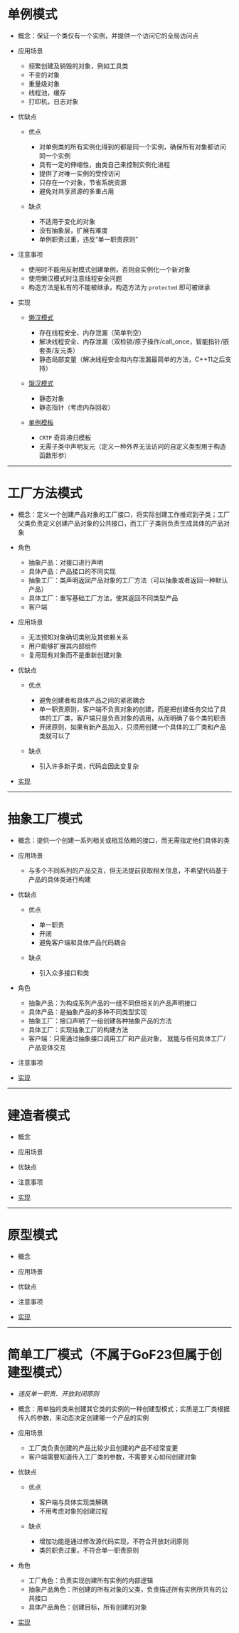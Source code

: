 # **单例模式**

- 概念：保证一个类仅有一个实例，并提供一个访问它的全局访问点

- 应用场景 

  - 频繁创建及销毁的对象，例如工具类
  - 不变的对象
  - 重量级对象
  - 线程池，缓存
  - 打印机，日志对象

- 优缺点

  - 优点

    - 对单例类的所有实例化得到的都是同一个实例，确保所有对象都访问同一个实例
    - 具有一定的伸缩性，由类自己来控制实例化进程
    - 提供了对唯一实例的受控访问
    - 只存在一个对象，节省系统资源
    - 避免对共享资源的多重占用

  - 缺点

    - 不适用于变化的对象
    - 没有抽象层，扩展有难度
    - 单例职责过重，违反“单一职责原则”

- 注意事项

  - 使用时不能用反射模式创建单例，否则会实例化一个新对象
  - 使用懒汉模式时注意线程安全问题
  - 构造方法是私有的不能被继承，构造方法为 `protected` 即可被继承

- 实现 

  - [懒汉模式](https://github.com/Be-A-God/Cpp-server-dev-code/blob/main/GoF23/singleton_pattern/lazy_man.hpp)

    - 存在线程安全、内存泄漏（简单判空）
    - 解决线程安全、内存泄漏（双检锁/原子操作/call_once，智能指针/嵌套类/友元类）
    - 静态局部变量（解决线程安全和内存泄漏最简单的方法，C++11之后支持）

  - [饿汉模式](https://github.com/Be-A-God/Cpp-server-dev-code/blob/main/GoF23/singleton_pattern/hungry_man.hpp)

    - 静态对象
    - 静态指针（考虑内存回收）

  - [单例模板](https://github.com/Be-A-God/Cpp-server-dev-code/blob/main/GoF23/singleton_pattern/template.hpp)

    - `CRTP` 奇异递归模板
    - 无需子类中声明友元（定义一种外界无法访问的自定义类型用于构造函数形参）

---

# **工厂方法模式**

- 概念：定义一个创建产品对象的工厂接口，将实际创建工作推迟到子类；工厂父类负责定义创建产品对象的公共接口，而工厂子类则负责生成具体的产品对象

- 角色

  - 抽象产品：对接口进行声明
  - 具体产品：产品接口的不同实现
  - 抽象工厂：类声明返回产品对象的工厂方法（可以抽象或者返回一种默认产品）
  - 具体工厂：重写基础工厂方法，使其返回不同类型产品
  - 客户端

- 应用场景

  - 无法预知对象确切类别及其依赖关系
  - 用户能够扩展其内部组件
  - 复用现有对象而不是重新创建对象

- 优缺点

  - 优点

    - 避免创建者和具体产品之间的紧密耦合
    - 单一职责原则，客户端不负责对象的创建，而是把创建任务交给了具体的工厂类，客户端只是负责对象的调用，从而明确了各个类的职责
    - 开闭原则，如果有新产品加入，只须用创建一个具体的工厂类和产品类就可以了

  - 缺点

    - 引入许多新子类，代码会因此变复杂

- [实现](https://github.com/Be-A-God/Cpp-server-dev-code/blob/main/GoF23/factory_pattern/method.hpp)

---

# **抽象工厂模式**

- 概念：提供一个创建一系列相关或相互依赖的接口，而无需指定他们具体的类

- 应用场景

  - 与多个不同系列的产品交互，但无法提前获取相关信息，不希望代码基于产品的具体类进行构建

- 优缺点

  - 优点

    - 单一职责
    - 开闭
    - 避免客户端和具体产品代码耦合

  - 缺点

    - 引入众多接口和类

- 角色

  - 抽象产品：为构成系列产品的一组不同但相关的产品声明接口
  - 具体产品：是抽象产品的多种不同类型实现
  - 抽象工厂：接口声明了一组创建各种抽象产品的方法
  - 具体工厂：实现抽象工厂的构建方法
  - 客户端：只需通过抽象接口调用工厂和产品对象， 就能与任何具体工厂/产品变体交互

- 注意事项

- [实现](https://github.com/Be-A-God/Cpp-server-dev-code/blob/main/GoF23/factory_pattern/abstract.hpp)

---

# **建造者模式**

- 概念

- 应用场景

- 优缺点

- 注意事项

- [实现]()

---

# **原型模式**

- 概念

- 应用场景

- 优缺点

- 注意事项

- [实现]()

---

# **简单工厂模式**（不属于GoF23但属于创建型模式）

- *违反单一职责、开放封闭原则*

- 概念：用单独的类来创建其它类的实例的一种创建型模式；实质是工厂类根据传入的参数，来动态决定创建哪一个产品的实例

- 应用场景

  - 工厂类负责创建的产品比较少且创建的产品不经常变更
  - 客户端需要知道传入工厂类的参数，不需要关心如何创建对象

- 优缺点

  - 优点

    - 客户端与具体实现类解耦
    - 不用考虑对象的创建过程

  - 缺点

    - 增加功能是通过修改源代码实现，不符合开放封闭原则
    - 类的职责过重，不符合单一职责原则

- 角色

  - 工厂角色：负责实现创建所有实例的内部逻辑
  - 抽象产品角色：所创建的所有对象的父类，负责描述所有实例所共有的公共接口
  - 具体产品角色：创建目标，所有创建的对象

- [实现](https://github.com/Be-A-God/Cpp-server-dev-code/blob/main/GoF23/factory_pattern/simple.hpp)
